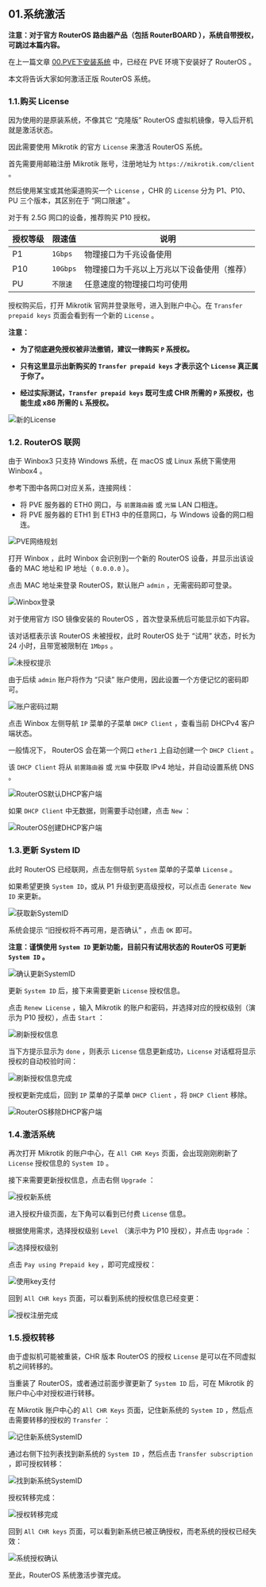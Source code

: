 ## 01.系统激活

**注意：对于官方 RouterOS 路由器产品（包括 RouterBOARD ），系统自带授权，可跳过本篇内容。**  

在上一篇文章 [00.PVE下安装系统](./00.PVE下安装系统.md) 中，已经在 PVE 环境下安装好了 RouterOS 。  

本文将告诉大家如何激活正版 RouterOS 系统。  

### 1.1.购买 License

因为使用的是原装系统，不像其它 “克隆版” RouterOS 虚拟机镜像，导入后开机就是激活状态。  

因此需要使用 Mikrotik 的官方 `License` 来激活 RouterOS 系统。  

首先需要用邮箱注册 Mikrotik 账号，注册地址为 `https://mikrotik.com/client` 。

然后使用某宝或其他渠道购买一个 `License` ，CHR 的 `License` 分为 P1、P10、PU 三个版本，其区别在于 “网口限速” 。  

对于有 2.5G 网口的设备，推荐购买 P10 授权。  

|授权等级|限速值|说明|
|--|--|--|
|P1|`1Gbps`|物理接口为千兆设备使用|
|P10|`10Gbps`|物理接口为千兆以上万兆以下设备使用（推荐）|
|PU|`不限速`|任意速度的物理接口均可使用|

授权购买后，打开 Mikrotik 官网并登录账号，进入到账户中心。在 `Transfer prepaid keys` 页面会看到有一个新的 `License` 。  

**注意：**  

- **为了彻底避免授权被非法撤销，建议一律购买 `P` 系授权。**

- **只有这里显示出新购买的 `Transfer prepaid keys` 才表示这个 `License` 真正属于你了。**

- **经过实际测试，`Transfer prepaid keys` 既可生成 CHR 所需的 `P` 系授权，也能生成 x86 所需的 `L` 系授权。**

![新的License](img/p01/buy_new_license.png)

### 1.2. RouterOS 联网

由于 Winbox3 只支持 Windows 系统，在 macOS 或 Linux 系统下需使用 Winbox4 。  

参考下图中各网口对应关系，连接网线：  

- 将 PVE 服务器的 ETH0 网口，与 `前置路由器` 或 `光猫` LAN 口相连。  
- 将 PVE 服务器的 ETH1 到 ETH3 中的任意网口，与 Windows 设备的网口相连。  

![PVE网络规划](img/p01/ros_pve_netplan.png)  

打开 Winbox ，此时 Winbox 会识别到一个新的 RouterOS 设备，并显示出该设备的 MAC 地址和 IP 地址（ `0.0.0.0` ）。  

点击 MAC 地址来登录 RouterOS，默认账户 `admin` ，无需密码即可登录。  

![Winbox登录](img/p01/wb_login.jpeg)  

对于使用官方 ISO 镜像安装的 RouterOS ，首次登录系统后可能显示如下内容。  

该对话框表示该 RouterOS 未被授权，此时 RouterOS 处于 “试用” 状态，时长为 24 小时，且带宽被限制在 `1Mbps` 。  

![未授权提示](img/p01/wb_welcome.png)

由于后续 `admin` 账户将作为 “只读” 账户使用，因此设置一个方便记忆的密码即可。  

![账户密码过期](img/p01/wb_first_pwd.jpeg)

点击 Winbox 左侧导航 `IP` 菜单的子菜单 `DHCP Client` ，查看当前 DHCPv4 客户端状态。  

一般情况下， RouterOS 会在第一个网口 `ether1` 上自动创建一个 `DHCP Client` 。  

该 `DHCP Client` 将从 `前置路由器` 或 `光猫` 中获取 IPv4 地址，并自动设置系统 DNS 。  

![RouterOS默认DHCP客户端](img/p01/wb_default_dhcp_client.jpeg)

如果 `DHCP Client` 中无数据，则需要手动创建，点击 `New` ：

![RouterOS创建DHCP客户端](img/p01/wb_add_dhcp_client.jpeg)

### 1.3.更新 System ID

此时 RouterOS 已经联网，点击左侧导航 `System` 菜单的子菜单 `License` 。  

如果希望更换 `System ID`，或从 P1 升级到更高级授权，可以点击 `Generate New ID` 来更新。  

![获取新SystemID](img/p01/new_system_id.jpeg)

系统会提示 “旧授权将不再可用，是否确认” ，点击 `OK` 即可。  

**注意：谨慎使用 `System ID` 更新功能，目前只有试用状态的 RouterOS 可更新 `System ID` 。**  

![确认更新SystemID](img/p01/confirm_new_system_id.jpeg)

更新 `System ID` 后，接下来需要更新 `License` 授权信息。  

点击 `Renew License` ，输入 Mikrotik 的账户和密码，并选择对应的授权级别（演示为 P10 授权），点击 `Start` ：  

![刷新授权信息](img/p01/renew_license.jpeg)

当下方提示显示为 `done` ，则表示 `License` 信息更新成功，`License` 对话框将显示授权的自动校验时间：

![刷新授权信息完成](img/p01/renew_license_done.jpeg)

授权更新完成后，回到 `IP` 菜单的子菜单 `DHCP Client` ，将 `DHCP Client` 移除。  

![RouterOS移除DHCP客户端](img/p01/wb_remove_dhcp_client.jpeg)

### 1.4.激活系统

再次打开 Mikrotik 的账户中心，在 `All CHR Keys` 页面，会出现刚刚刷新了 `License` 授权信息的 `System ID` 。  

接下来需要更新授权信息，点击右侧 `Upgrade` ：  

![授权新系统](img/p01/license_new_system.png)

进入授权升级页面，左下角可以看到已付费 `License` 信息。  

根据使用需求，选择授权级别 `Level` （演示中为 P10 授权），并点击 `Upgrade` ：

![选择授权级别](img/p01/choose_level.png)

点击 `Pay using Prepaid key` ，即可完成授权：

![使用key支付](img/p01/pay_with_key.png)

回到 `All CHR keys` 页面，可以看到系统的授权信息已经变更：

![授权注册完成](img/p01/system_licensed.png)

### 1.5.授权转移

由于虚拟机可能被重装，CHR 版本 RouterOS 的授权 `License` 是可以在不同虚拟机之间转移的。  

当重装了 RouterOS，或者通过前面步骤更新了 `System ID` 后，可在 Mikrotik 的账户中心中对授权进行转移。  

在 Mikrotik 账户中心的 `All CHR Keys` 页面，记住新系统的 `System ID` ，然后点击需要转移的授权的 `Transfer` ：  

![记住新系统SystemID](img/p01/find_new_system_id.jpeg)

通过右侧下拉列表找到新系统的 `System ID` ，然后点击 `Transfer subscription` ，即可授权转移：  

![找到新系统SystemID](img/p01/choose_new_system_id.jpeg)

授权转移完成：  

![授权转移完成](img/p01/license_transfer_done.jpeg)

回到 `All CHR keys` 页面，可以看到新系统已被正确授权，而老系统的授权已经失效：  

![系统授权确认](img/p01/check_new_system_license.jpeg)

至此，RouterOS 系统激活步骤完成。  


